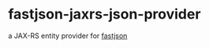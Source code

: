 fastjson-jaxrs-json-provider
============================

a JAX-RS entity provider for [fastjson](https://github.com/alibaba/fastjson)
